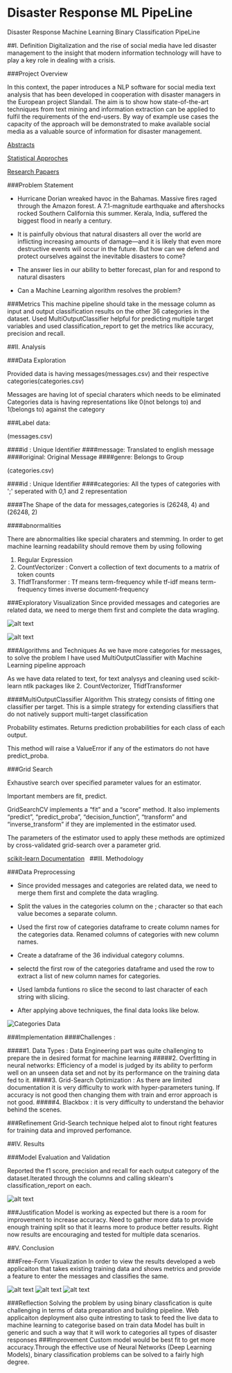 # Disaster Response ML PipeLine
Disaster Response Machine Learning Binary Classification PipeLine

##I. Definition
Digitalization and the rise of social media have led disaster management to the insight that modern information technology will have to play a key role in dealing with a crisis. 

###Project Overview

 In this context, the paper introduces a NLP software for social media text analysis that has been developed in cooperation with disaster managers in the European project Slandail. The aim is to show how state-of-the-art techniques from text mining and information extraction can be applied to fulfil the requirements of the end-users. By way of example use cases the capacity of the approach will be demonstrated to make available social media as a valuable source of information for disaster management.

[Abstracts](https://link.springer.com/chapter/10.1007/978-3-319-73706-5_17)

[Statistical Approches](http://communities.unescap.org/system/files/merged_rev1_final.pdf)

[Research Papaers](http://foresight.ifmo.ru/ict/shared/files/201312/1_193.pdf)


###Problem Statement

* Hurricane Dorian wreaked havoc in the Bahamas. Massive fires raged through the Amazon forest. A 7.1-magnitude earthquake and aftershocks rocked Southern California this summer. Kerala, India, suffered the biggest flood in nearly a century.

* It is painfully obvious that natural disasters all over the world are inflicting increasing amounts of damage—and it is likely that even more destructive events will occur in the future. But how can we defend and protect ourselves against the inevitable disasters to come?

* The answer lies in our ability to better forecast, plan for and respond to natural disasters

* Can a Machine Learning algorithm resolves the problem?

###Metrics
This machine pipeline should take in the message column as input and output classification results on the other 36 categories in the dataset. Used MultiOutputClassifier helpful for predicting multiple target variables and used classification_report to get the metrics like accuracy, precision and recall.

##II. Analysis

###Data Exploration

Provided data is having messages(messages.csv) and their respective categories(categories.csv)

Messages are having lot of special charaters which needs to be eliminated
Categories data is having representations like 0(not belongs to) and 1(belongs to) against the category


###Label data:

(messages.csv)

####id	: Unique Identifier
####message: Translated to english message
####original: Original Message
####genre: Belongs to Group

(categories.csv)

####id	: Unique Identifier
####categories: All the types of categories with ';' seperated with 0,1 and 2 representation

####The Shape of the data for messages,categories is (26248, 4) and (26248, 2)

####abnormalities

There are abnormalities like special charaters and stemming. In order to get machine learning readability should remove them by using following
1. Regular Expression
2. CountVectorizer : Convert a collection of text documents to a matrix of token counts
3. TfidfTransformer : Tf means term-frequency while tf-idf means term-frequency times inverse document-frequency


###Exploratory Visualization
Since provided messages and categories are related data, we need to merge them first and complete the data wragling.

![alt text](images/messages.png "Messages Data")


![alt text](images/categories.png "Categories Data")


###Algorithms and Techniques
As we have more categories for messages, to solve the problem I have used MultiOutputClassifier with Machine Learning pipeline approach

As we have data related to text, for text analysys and cleaning used scikit-learn ntlk packages like 2. CountVectorizer, TfidfTransformer

####MultiOutputClassifier Algorithm
 This strategy consists of fitting one classifier per target. This is a simple strategy for extending classifiers that do not natively support multi-target classification

Probability estimates. Returns prediction probabilities for each class of each output.

This method will raise a ValueError if any of the estimators do not have predict_proba.


###Grid Search 

Exhaustive search over specified parameter values for an estimator.

Important members are fit, predict.

GridSearchCV implements a “fit” and a “score” method. It also implements “predict”, “predict_proba”, “decision_function”, “transform” and “inverse_transform” if they are implemented in the estimator used.

The parameters of the estimator used to apply these methods are optimized by cross-validated grid-search over a parameter grid.

[scikit-learn Documentation](https://scikit-learn.org/stable/modules/generated/sklearn.model_selection.GridSearchCV.html)
 
##III. Methodology

###Data Preprocessing
* Since provided messages and categories are related data, we need to merge them first and complete the data wragling.

* Split the values in the categories column on the ; character so that each value becomes a separate column.

* Used the first row of categories dataframe to create column names for the categories data.
Renamed columns of categories with new column names.

* Create a dataframe of the 36 individual category columns.

* selectd the first row of the categories dataframe and used the row to extract a list of new column names for categories.

* Used lambda funtions ro slice the second to last character of each string with slicing.

* After applying above techniques, the final data looks like below.

![](images/final_categories.png "Categories Data")

###Implementation
####Challenges : 

#####1. Data Types : 
Data Engineering part was quite challenging to prepare the in desired format for machine learning
#####2. Overfitting in neural networks:
Efficiency of a model is judged by its ability to perform well on an unseen data set and not by its performance on the training data fed to it.
#####3. Grid-Search Optimization : 
As there are limited documentation it is very difficulty to work with hyper-parameters tuning. If accuracy is not good then changing them with train and error approach is not good.
#####4. Blackbox : it is very difficulty to understand the behavior behind the scenes. 

###Refinement
Grid-Search technique helped alot to finout right features for training data and improved perfomance.


##IV. Results

###Model Evaluation and Validation

Reported the f1 score, precision and recall for each output category of the dataset.Iterated through the columns and calling sklearn's classification_report on each.

![alt text](images/metrics.png "Training Results")



###Justification
Model is working as expected but there is a room for improvement to increase accuracy. Need to gather more data to provide enough training split so that it learns more to produce better results.
Right now results are encouraging and tested for multiple data scenarios. 


##V. Conclusion

###Free-Form Visualization
In order to view the results developed a web applicaiton that takes existing training data and shows metrics and provide a feature to enter the messages and classifies the same.

![alt text](images/ui1.png "Genre")
![alt text](images/ui2.png "Genre")
![alt text](images/ui3.png "Genre")

###Reflection
Solving the problem by using binary classfication is quite challenging in terms of data preparation and building pipeline.
Web applicaiton deployment also quite intresting to task to feed the live data to machine learning to categorise based on train data
Model has built in generic and such a way that it will work to categories all types of disaster responses
###Improvement
Custom model would be best fit to get more accuracy.Through the effective use of Neural Networks (Deep Learning Models), binary classification problems can be solved to a fairly high degree.